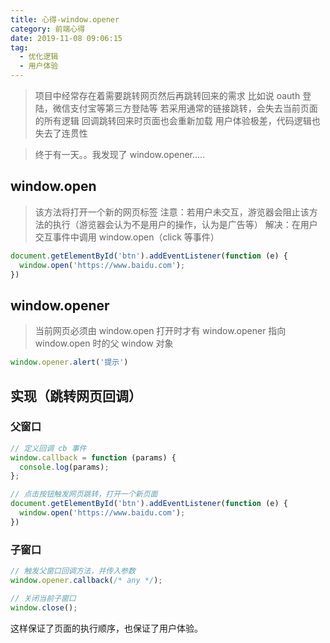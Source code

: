 ```yaml
---
title: 心得-window.opener
category: 前端心得
date: 2019-11-08 09:06:15
tag: 
  - 优化逻辑
  - 用户体验
---
```


> 项目中经常存在着需要跳转网页然后再跳转回来的需求
> 比如说 oauth 登陆，微信支付宝等第三方登陆等
> 若采用通常的链接跳转，会失去当前页面的所有逻辑
> 回调跳转回来时页面也会重新加载
> 用户体验极差，代码逻辑也失去了连贯性

> 终于有一天。。我发现了 window.opener.....

## window.open
> 该方法将打开一个新的网页标签
> 注意：若用户未交互，游览器会阻止该方法的执行（游览器会认为不是用户的操作，认为是广告等）
> 解决：在用户交互事件中调用 window.open（click 等事件）

```javascript
document.getElementById('btn').addEventListener(function (e) {
  window.open('https://www.baidu.com');
})
```

## window.opener
> 当前网页必须由 window.open 打开时才有
> window.opener 指向 window.open 时的父 window 对象

```javascript
window.opener.alert('提示')
```

## 实现（跳转网页回调）

### 父窗口
```javascript
// 定义回调 cb 事件
window.callback = function (params) {
  console.log(params);
};

// 点击按钮触发网页跳转，打开一个新页面
document.getElementById('btn').addEventListener(function (e) {
  window.open('https://www.baidu.com');
})
```

### 子窗口
```javascript
// 触发父窗口回调方法，并传入参数
window.opener.callback(/* any */);

// 关闭当前子窗口
window.close();
```

这样保证了页面的执行顺序，也保证了用户体验。